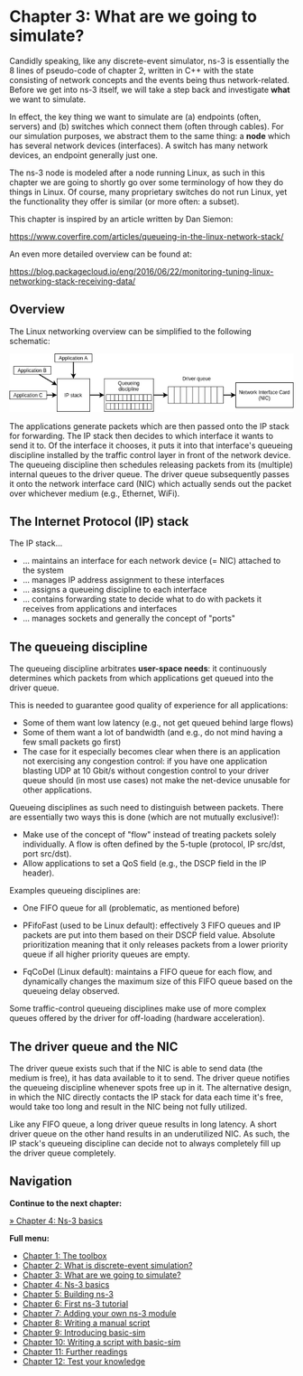 # Chapter 3: What are we going to simulate?

Candidly speaking, like any discrete-event simulator, ns-3 is essentially the
8 lines of pseudo-code of chapter 2, written in C++ with the state consisting
of network concepts and the events being thus network-related. Before we get into
ns-3 itself, we will take a step back and investigate **what** we want to simulate.

In effect, the key thing we want to simulate are (a) endpoints (often, servers)
and (b) switches which connect them (often through cables). For our simulation
purposes, we abstract them to the same thing: a **node** which has several network
devices (interfaces). A switch has many network devices, an endpoint generally just one.

The ns-3 node is modeled after a node running Linux, as such in this chapter we
are going to shortly go over some terminology of how they do things in Linux.
Of course, many proprietary switches do not run Linux, yet the functionality
they offer is similar (or more often: a subset).

This chapter is inspired by an article written by Dan Siemon:

https://www.coverfire.com/articles/queueing-in-the-linux-network-stack/

An even more detailed overview can be found at:

https://blog.packagecloud.io/eng/2016/06/22/monitoring-tuning-linux-networking-stack-receiving-data/

## Overview

The Linux networking overview can be simplified to the following schematic:

![Linux networking overview](images/linux-overview.png)

The applications generate packets which are then passed onto the IP stack for
forwarding. The IP stack then decides to which interface it wants to send it to.
Of the interface it chooses, it puts it into that interface's queueing discipline
installed by the traffic control layer in front of the network device.
The queueing discipline then schedules releasing packets from its (multiple)
internal queues to the driver queue. The driver queue subsequently
passes it onto the network interface card (NIC) which actually sends out
the packet over whichever medium (e.g., Ethernet, WiFi).

## The Internet Protocol (IP) stack

The IP stack...

* ... maintains an interface for each network device (= NIC) attached to the system
* ... manages IP address assignment to these interfaces
* ... assigns a queueing discipline to each interface
* ... contains forwarding state to decide what to do with packets it receives from
  applications and interfaces
* ... manages sockets and generally the concept of "ports"

## The queueing discipline

The queueing discipline arbitrates **user-space needs**: it continuously determines
which packets from which applications get queued into the driver queue.

This is needed to guarantee good quality of experience for all applications:
* Some of them want low latency (e.g., not get queued behind large flows)
* Some of them want a lot of bandwidth (and e.g., do not mind having a few small
  packets go first)
* The case for it especially becomes clear when there is an application
  not exercising any congestion control: if you have one application blasting
  UDP at 10 Gbit/s without congestion control to your driver queue
  should (in most use cases) not make the net-device unusable for other applications.

Queueing disciplines as such need to distinguish between packets. There are
essentially two ways this is done (which are not mutually exclusive!):

* Make use of the concept of "flow" instead of treating packets solely individually.
  A flow is often defined by the 5-tuple (protocol, IP src/dst, port src/dst).
* Allow applications to set a QoS field (e.g., the DSCP field in the IP header).

Examples queueing disciplines are:

  - One FIFO queue for all (problematic, as mentioned before)
  
  - PFifoFast (used to be Linux default): effectively 3 FIFO queues and IP packets
    are put into them based on their DSCP field value. Absolute prioritization
    meaning that it only releases packets from a lower priority queue if all
    higher priority queues are empty.
    
  - FqCoDel (Linux default): maintains a FIFO queue for each flow, and dynamically
    changes the maximum size of this FIFO queue based on the queueing delay observed.

Some traffic-control queueing disciplines make use of more complex queues
offered by the driver for off-loading (hardware acceleration).


## The driver queue and the NIC

The driver queue exists such that if the NIC is able to send
data (the medium is free), it has data available to it to send.
The driver queue notifies the queueing discipline whenever
spots free up in it.
The alternative design, in which the NIC directly contacts
the IP stack for data each time it's free, would take too long
and result in the NIC being not fully utilized. 

Like any FIFO queue, a long driver queue results in long latency.
A short driver queue on the other hand results in an underutilized NIC.
As such, the IP stack's queueing discipline can decide not to
always completely fill up the driver queue completely.


## Navigation

**Continue to the next chapter:**

[&#187; Chapter 4: Ns-3 basics](4_ns3_basics.md)

**Full menu:**

* [Chapter 1: The toolbox](1_toolbox.md)
* [Chapter 2: What is discrete-event simulation?](2_discrete_event_simulation.md)
* [Chapter 3: What are we going to simulate?](3_what_to_simulate.md)
* [Chapter 4: Ns-3 basics](4_ns3_basics.md)
* [Chapter 5: Building ns-3](5_ns3_building.md)
* [Chapter 6: First ns-3 tutorial](6_ns3_tutorial.md)
* [Chapter 7: Adding your own ns-3 module](7_ns3_adding_your_own_module.md)
* [Chapter 8: Writing a manual script](8_ns3_script_manually.md)
* [Chapter 9: Introducing basic-sim](9_ns3_introducing_basic_sim.md)
* [Chapter 10: Writing a script with basic-sim](10_ns3_script_with_basic_sim.md)
* [Chapter 11: Further readings](11_further_readings.md)
* [Chapter 12: Test your knowledge](12_test_your_knowledge.md)
